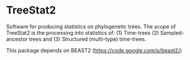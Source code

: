 TreeStat2
=========

Software for producing statistics on phylogenetic trees. 
The scope of TreeStat2 is the processing into statistics of: 
  (1) Time-trees 
  (2) Sampled-ancestor trees and 
  (3) Structured (multi-type) time-trees.
  
This package depends on BEAST2 (https://code.google.com/p/beast2/)
